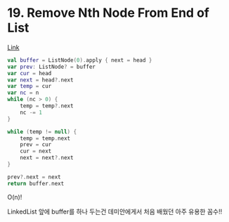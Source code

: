 # 19. Remove Nth Node From End of List

[Link](https://leetcode.com/problems/remove-nth-node-from-end-of-list/)

```kotlin
val buffer = ListNode(0).apply { next = head }
var prev: ListNode? = buffer
var cur = head
var next = head?.next
var temp = cur
var nc = n
while (nc > 0) {
    temp = temp?.next
    nc -= 1
}

while (temp != null) {
    temp = temp.next
    prev = cur
    cur = next
    next = next?.next
}

prev?.next = next
return buffer.next
```

O(n)!

LinkedList 앞에 buffer를 하나 두는건 데미안에게서 처음 배웠던 아주 유용한 꼼수!!
